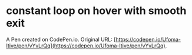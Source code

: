 # constant loop on hover with smooth exit

A Pen created on CodePen.io. Original URL: [https://codepen.io/Ufoma-Itive/pen/vYvLrQq](https://codepen.io/Ufoma-Itive/pen/vYvLrQq).


